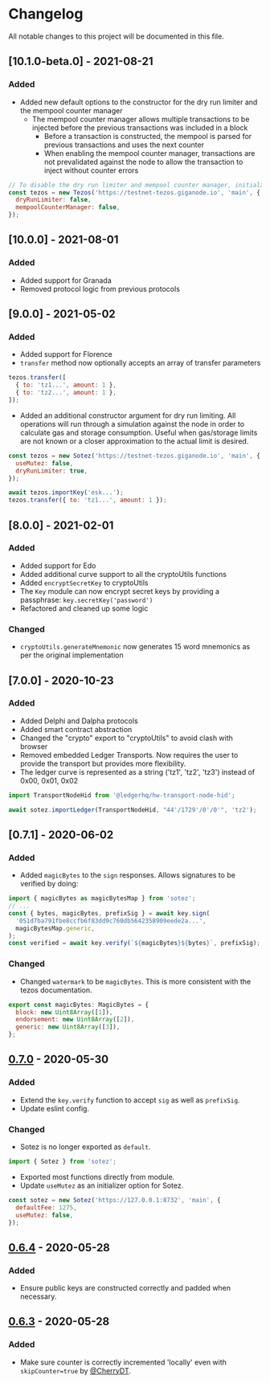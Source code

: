 # Changelog

All notable changes to this project will be documented in this file.

## [10.1.0-beta.0] - 2021-08-21

### Added

- Added new default options to the constructor for the dry run limiter and the mempool counter manager
  - The mempool counter manager allows multiple transactions to be injected before the previous transactions was included in a block
    - Before a transaction is constructed, the mempool is parsed for previous transactions and uses the next counter
    - When enabling the mempool counter manager, transactions are not prevalidated against the node to allow the transaction to inject without counter errors

```js
// To disable the dry run limiter and mempool counter manager, initialze the instance with:
const tezos = new Tezos('https://testnet-tezos.giganode.io', 'main', {
  dryRunLimiter: false,
  mempoolCounterManager: false,
});
```

## [10.0.0] - 2021-08-01

### Added

- Added support for Granada
- Removed protocol logic from previous protocols

## [9.0.0] - 2021-05-02

### Added

- Added support for Florence
- `transfer` method now optionally accepts an array of transfer parameters

```js
tezos.transfer([
  { to: 'tz1...', amount: 1 },
  { to: 'tz2...', amount: 1 },
]);
```

- Added an additional constructor argument for dry run limiting. All operations will run through a simulation against the node in order to calculate gas and storage consumption. Useful when gas/storage limits are not known or a closer approximation to the actual limit is desired.

```js
const tezos = new Sotez('https://testnet-tezos.giganode.io', 'main', {
  useMutez: false,
  dryRunLimiter: true,
});

await tezos.importKey('esk...');
tezos.transfer({ to: 'tz1...', amount: 1 });
```

## [8.0.0] - 2021-02-01

### Added

- Added support for Edo
- Added additional curve support to all the cryptoUtils functions
- Added `encryptSecretKey` to cryptoUtils
- The `Key` module can now encrypt secret keys by providing a passphrase: `key.secretKey('password')`
- Refactored and cleaned up some logic

### Changed

- `cryptoUtils.generateMnemonic` now generates 15 word mnemonics as per the original implementation

## [7.0.0] - 2020-10-23

### Added

- Added Delphi and Dalpha protocols
- Added smart contract abstraction
- Changed the "crypto" export to "cryptoUtils" to avoid clash with browser
- Removed embedded Ledger Transports. Now requires the user to provide the transport but provides more flexibility.
- The ledger curve is represented as a string ('tz1', 'tz2', 'tz3') instead of 0x00, 0x01, 0x02

```js
import TransportNodeHid from '@ledgerhq/hw-transport-node-hid';

await sotez.importLedger(TransportNodeHid, "44'/1729'/0'/0'", 'tz2');
```

## [0.7.1] - 2020-06-02

### Added

- Added `magicBytes` to the `sign` responses. Allows signatures to be verified by doing:

```js
import { magicBytes as magicBytesMap } from 'sotez';
// ...
const { bytes, magicBytes, prefixSig } = await key.sign(
  '051d7ba791fbe8ccfb6f83dd9c760db5642358909eede2a...',
  magicBytesMap.generic,
);
const verified = await key.verify(`${magicBytes}${bytes}`, prefixSig);
```

### Changed

- Changed `watermark` to be `magicBytes`. This is more consistent with the tezos documentation.

```js
export const magicBytes: MagicBytes = {
  block: new Uint8Array([1]),
  endorsement: new Uint8Array([2]),
  generic: new Uint8Array([3]),
};
```

## [0.7.0] - 2020-05-30

### Added

- Extend the `key.verify` function to accept `sig` as well as `prefixSig`.
- Update eslint config.

### Changed

- Sotez is no longer exported as `default`.

```js
import { Sotez } from 'sotez';
```

- Exported most functions directly from module.
- Update `useMutez` as an initializer option for Sotez.

```js
const sotez = new Sotez('https://127.0.0.1:8732', 'main', {
  defaultFee: 1275,
  useMutez: false,
});
```

## [0.6.4] - 2020-05-28

### Added

- Ensure public keys are constructed correctly and padded when necessary.

## [0.6.3] - 2020-05-28

### Added

- Make sure counter is correctly incremented 'locally' even with `skipCounter=true` by [@CherryDT](https://github.com/CherryDT).

[0.7.0]: https://github.com/AndrewKishino/sotez/commit/a69635497f2be8213131ce11eac716a00e6f9fef
[0.6.4]: https://github.com/AndrewKishino/sotez/commit/1d73c11a8714a6beea5b770c65ac412e09244f2e
[0.6.3]: https://github.com/AndrewKishino/sotez/commit/61506099ea98c46c2d08198fbfa172c0a2ac84a6
